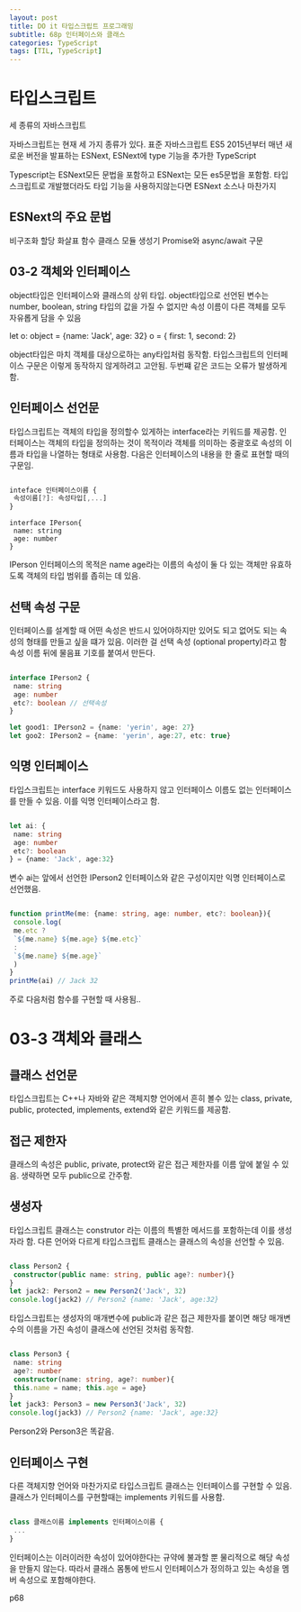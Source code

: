 ```yaml
---
layout: post
title: DO it 타입스크립트 프로그래밍
subtitle: 68p 인터페이스와 클래스
categories: TypeScript
tags: [TIL, TypeScript]
---
```



# 타입스크립트

세 종류의 자바스크립트

자바스크립트는 현재 세 가지 종류가 있다.
표준 자바스크립트 ES5
2015년부터 매년 새로운 버전을 발표하는 ESNext,
ESNext에 type 기능을 추가한 TypeScript

Typescript는 ESNext모든 문법을 포함하고
ESNext는 모든 es5문법을 포함함.
타입스크립트로 개발했더라도 타입 기능을 사용하지않는다면 ESNext 소스나 마찬가지


## ESNext의 주요 문법

비구조화 할당
화살표 함수
클래스
모듈 
생성기
Promise와 async/await 구문


## 03-2 객체와 인터페이스
object타입은 인터페이스와 클래스의 상위 타입.
object타입으로 선언된 변수는 number, boolean, string 타입의 값을 가질 수 없지만
속성 이름이 다른 객체를 모두 자유롭게 담을 수 있음

let o: object = {name: 'Jack', age: 32}
o = { first: 1, second: 2}

object타입은 마치 객체를 대상으로하는 any타입처럼 동작함.
타입스크립트의 인터페이스 구문은 이렇게 동작하지 않게하려고 고안됨.
두번쨰 같은 코드는 오류가 발생하게함.

## 인터페이스 선언문

타입스크립트는 객체의 타입을 정의할수 있게하는 interface라는 키워드를 제공함.
인터페이스는 객체의 타입을 정의하는 것이 목적이라
객체를 의미하는 중괄호로 속성의 이름과 타입을 나열하는 형태로 사용함.
다음은 인터페이스의 내용을 한 줄로 표현할 때의 구문임.

```javascript

inteface 인터페이스이름 {
 속성이름[?]: 속성타입[,...]
}

```

```
interface IPerson{
 name: string
 age: number
}

```


IPerson 인터페이스의 목적은 name age라는 이름의 속성이 둘 다 있는 객체만
유효하도록 객체의 타입 범위를 좁히는 데 있음.


## 선택 속성 구문

인터페이스를 설계할 때 어떤 속성은 반드시 있어야하지만
있어도 되고 없어도 되는 속성의 형태를 만들고 싶을 떄가 있음.
이러한 걸 선택 속성 (optional property)라고 함
속성 이름 뒤에 물음표 기호를 붙여서 만든다.

```typescript

interface IPerson2 {
 name: string
 age: number
 etc?: boolean // 선택속성
}

let good1: IPerson2 = {name: 'yerin', age: 27}
let goo2: IPerson2 = {name: 'yerin', age:27, etc: true}

```

## 익명 인터페이스 

타입스크립트는 interface 키워드도 사용하지 않고 인터페이스 이름도 없는 인터페이스를 만들 수 있음.
이를 익명 인터페이스라고 함.

```typescript

let ai: {
 name: string
 age: number
 etc?: boolean
} = {name: 'Jack', age:32}

```

변수 ai는 앞에서 선언한 IPerson2 인터페이스와 같은 구성이지만 익명 인터페이스로 선언했음.


```typescript

function printMe(me: {name: string, age: number, etc?: boolean}){
 console.log(
 me.etc ? 
 `${me.name} ${me.age} ${me.etc}`
 :
 `${me.name} ${me.age}`
 )
}
printMe(ai) // Jack 32

```

주로 다음처럼 함수를 구현할 때 사용됨..


# 03-3 객체와 클래스

## 클래스 선언문

타입스크립트는 C++나 자바와 같은 객체지향 언어에서 흔히 볼수 있는 class, private, public, protected, implements, extend와 같은 키워드를 제공함.

## 접근 제한자

클래스의 속성은 public, private, protect와 같은 접근 제한자를 이름 앞에 붙일 수 있음.
생략하면 모두 public으로 간주함.

## 생성자

타입스크립트 클래스는 construtor 라는 이름의 특별한 메서드를 포함하는데 이를 생성자라 함.
다른 언어와 다르게 타입스크립트 클래스는 클래스의 속성을 선언할 수 있음.


```typescript

class Person2 {
 constructor(public name: string, public age?: number){}
}
let jack2: Person2 = new Person2('Jack', 32)
console.log(jack2) // Person2 {name: 'Jack', age:32}
```

타입스크립트는 생성자의 매개변수에 public과 같은 접근 제한자를 붙이면 
해당 매개변수의 이름을 가진 속성이 클래스에 선언된 것처럼 동작함.

```typescript

class Person3 {
 name: string
 age?: number
 constructor(name: string, age?: number){
 this.name = name; this.age = age}
}
let jack3: Person3 = new Person3('Jack', 32)
console.log(jack3) // Person2 {name: 'Jack', age:32}
```
Person2와 Person3은 똑같음.


## 인터페이스 구현

다른 객체지향 언어와 마찬가지로 타입스크립트 클래스는 인터페이스를 구현할 수 있음.
클래스가 인터페이스를 구현할때는 implements 키워드를 사용함.


```typescript

class 클래스이름 implements 인터페이스이름 {
 ...
}


```

인터페이스는 이러이러한 속성이 있어야한다는 규약에 불과할 뿐
물리적으로 해당 속성을 만들지 않는다.
따라서 클래스 몸통에 반드시 인터페이스가 정의하고 있는 속성을 멤버 속성으로 포함해야한다.



p68
